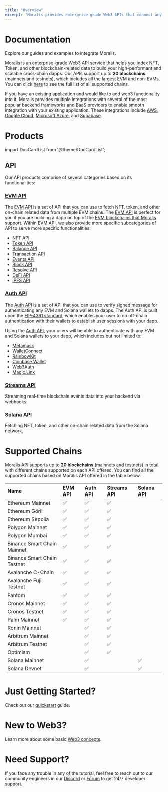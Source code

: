 ```yaml
---
title: "Overview"
excerpt: "Moralis provides enterprise-grade Web3 APIs that connect any tech stack to blockchain networks. Our 24/7 worldwide support ensures your project's easy launch, priority maintenance, and sustainable growth, with custom SLAs to support your demands."
---
```

# Documentation

Explore our guides and examples to integrate Moralis.

Moralis is an enterprise-grade Web3 API service that helps you index NFT, Token, and other blockchain-related data to build your high-performant and scalable cross-chain dapps. Our APIs support up to **20 blockchains** (mainnets and testnets), which includes all the largest EVM and non-EVMs. You can click [here](https://docs.moralis.io/docs/overview#supported-chains) to see the full list of all supported chains.

If you have an existing application and would like to add web3 functionality into it, Moralis provides multiple integrations with several of the most popular backend frameworks and BaaS providers to enable smooth integration with your existing application.  These integrations include [AWS](https://docs.moralis.io/docs/aws-integration), [Google Cloud](https://docs.moralis.io/docs/using-unity-google-cloud), [Microsoft Azure](https://docs.moralis.io/docs/using-unity-playfab), and [Supabase](https://docs.moralis.io/docs/supabase-authentication).

# Products

import DocCardList from '@theme/DocCardList';

<DocCardList items={items} />  


## API

Our API products comprise of several categories based on its functionalities:

### [EVM API](https://docs.moralis.io/docs/evm-api)

The [EVM API](https://docs.moralis.io/docs/evm-api) is a set of API that you can use to fetch NFT, token, and other on-chain related data from multiple EVM chains. The [EVM API](https://docs.moralis.io/docs/evm-api) is perfect for you if you are building a dapp on top of the [EVM blockchains that Moralis support](https://docs.moralis.io/docs/overview#supported-chains). Within [EVM API](https://docs.moralis.io/docs/evm-api), we also provide more specific subcategories of API to serve more specific functionalities:

- [NFT API](https://docs.moralis.io/docs/nft-api)
- [Token API](https://docs.moralis.io/docs/token-api)
- [Balance API](https://docs.moralis.io/docs/balance-api)
- [Transaction API](https://docs.moralis.io/docs/transaction-api)
- [Events API](https://docs.moralis.io/docs/events-api)
- [Block API](https://docs.moralis.io/docs/block-api)
- [Resolve API](https://docs.moralis.io/docs/resolve-api)
- [DeFi API](https://docs.moralis.io/docs/defi-api)
- [IPFS API](https://docs.moralis.io/docs/ipfs-api)

### [Auth API](https://docs.moralis.io/docs/auth-api)

The [Auth API](https://docs.moralis.io/docs/auth-api) is a set of API that you can use to verify signed message for authenticating any EVM and Solana wallets to dapps. The Auth API is built upon the [EIP-4361 standard](https://eips.ethereum.org/EIPS/eip-4361), which enables your user to do off-chain authentication with their wallets to establish user sessions with your dapp.

Using the [Auth API](https://docs.moralis.io/docs/auth-api), your users will be able to authenticate with any EVM and Solana wallets to your dapp, which includes but not limited to:

- [Metamask](https://docs.moralis.io/docs/sign-in-with-metamask)
- [WalletConnect](https://docs.moralis.io/docs/sign-in-with-walletconnect)
- [RainbowKit](https://docs.moralis.io/docs/sign-in-with-rainbowkit)
- [Coinbase Wallet](https://docs.moralis.io/docs/sign-in-with-coinbase-wallet)
- [Web3Auth](https://docs.moralis.io/docs/sign-in-with-web3authio)
- [Magic.Link](https://docs.moralis.io/docs/sign-in-with-magiclink)

### [Streams API](https://docs.moralis.io/docs/streams-api)

Streaming real-time blockchain events data into your backend via webhooks.

### [Solana API](https://docs.moralis.io/docs/solana-api)

Fetching NFT, token, and other on-chain related data from the Solana network.

# Supported Chains

Moralis API supports up to **20 blockchains** (mainnets and testnets) in total with different chains supported on each API offered. You can find all the supported chains based on Moralis API offered in the table below.

| Name                        | EVM API | Auth API | Streams API | Solana API |
| :-------------------------- | :------ | :------- | :---------- | :--------- |
| Ethereum Mainnet            | ✅       | ✅        | ✅           |            |
| Ethereum Görli              | ✅       | ✅        | ✅           |            |
| Ethereum Sepolia            | ✅       | ✅        | ✅           |            |
| Polygon Mainnet             | ✅       | ✅        | ✅           |            |
| Polygon Mumbai              | ✅       | ✅        | ✅           |            |
| Binance Smart Chain Mainnet | ✅       | ✅        | ✅           |            |
| Binance Smart Chain Testnet | ✅       | ✅        | ✅           |            |
| Avalanche C-Chain           | ✅       | ✅        | ✅           |            |
| Avalanche Fuji Testnet      | ✅       | ✅        | ✅           |            |
| Fantom                      | ✅       | ✅        | ✅           |            |
| Cronos Mainnet              | ✅       | ✅        | ✅           |            |
| Cronos Testnet              | ✅       | ✅        | ✅           |            |
| Palm Mainnet                | ✅       | ✅        | ✅           |            |
| Ronin Mainnet               |         | ✅        | ✅           |            |
| Arbitrum Mainnet            |         | ✅        | ✅           |            |
| Arbitrum Testnet            |         | ✅        | ✅           |            |
| Optimism                    |         | ✅        | ✅           |            |
| Solana Mainnet              |         | ✅        |             | ✅          |
| Solana Devnet               |         | ✅        |             | ✅          |

# Just Getting Started?

Check out our [quickstart](https://docs.moralis.io/docs/quickstart) guide.

# New to Web3?

Learn more about some basic [Web3 concepts](https://docs.moralis.io/docs/web3-concepts).

# Need Support?

If you face any trouble in any of the tutorial, feel free to reach out to our community engineers in our [Discord](https://moralis.io/joindiscord) or [Forum](https://forum.moralis.io) to get 24/7 developer support.